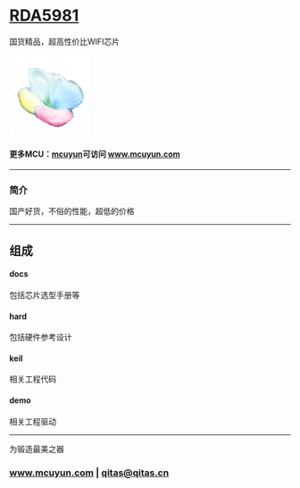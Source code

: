 ﻿# [RDA5981](https://github.com/mcuyun/RDA5981) 

国货精品，超高性价比WIFI芯片

[![sites](mcuyun/mcuyun.png)](http://www.mcuyun.com)

#### 更多MCU：[mcuyun](https://github.com/mcuyun/whyme)可访问 www.mcuyun.com

---

### 简介

国产好货，不俗的性能，超低的价格

---

## 组成

#### docs

包括芯片选型手册等

#### hard

包括硬件参考设计

#### keil

相关工程代码

#### demo

相关工程驱动

---

为锻造最美之器

###  www.mcuyun.com   |    qitas@qitas.cn



